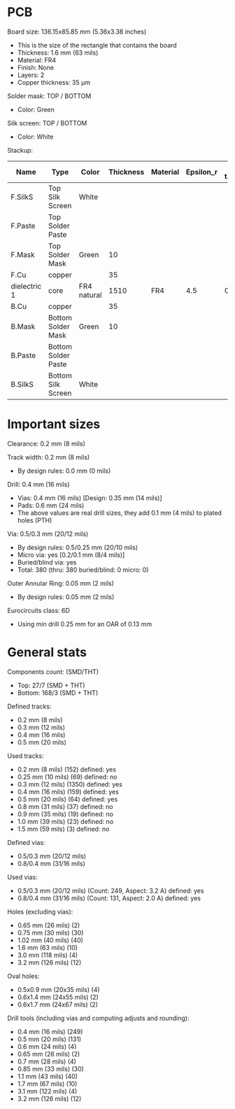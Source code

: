 # PCB

Board size: 136.15x85.85 mm (5.36x3.38 inches)

- This is the size of the rectangle that contains the board
- Thickness: 1.6 mm (63 mils)
- Material: FR4
- Finish: None
- Layers: 2
- Copper thickness: 35 µm

Solder mask: TOP / BOTTOM

- Color: Green

Silk screen: TOP / BOTTOM

- Color: White


Stackup:

| Name                 | Type                 | Color            | Thickness | Material        | Epsilon_r | Loss tangent |
|----------------------|----------------------|------------------|-----------|-----------------|-----------|--------------|
| F.SilkS              | Top Silk Screen      | White            |           |                 |           |              |
| F.Paste              | Top Solder Paste     |                  |           |                 |           |              |
| F.Mask               | Top Solder Mask      | Green            |        10 |                 |           |              |
| F.Cu                 | copper               |                  |        35 |                 |           |              |
| dielectric 1         | core                 | FR4 natural      |      1510 | FR4             |       4.5 |        0.020 |
| B.Cu                 | copper               |                  |        35 |                 |           |              |
| B.Mask               | Bottom Solder Mask   | Green            |        10 |                 |           |              |
| B.Paste              | Bottom Solder Paste  |                  |           |                 |           |              |
| B.SilkS              | Bottom Silk Screen   | White            |           |                 |           |              |

# Important sizes

Clearance: 0.2 mm (8 mils)

Track width: 0.2 mm (8 mils)

- By design rules: 0.0 mm (0 mils)

Drill: 0.4 mm (16 mils)

- Vias: 0.4 mm (16 mils) [Design: 0.35 mm (14 mils)]
- Pads: 0.6 mm (24 mils)
- The above values are real drill sizes, they add 0.1 mm (4 mils) to plated holes (PTH)

Via: 0.5/0.3 mm (20/12 mils)

- By design rules: 0.5/0.25 mm (20/10 mils)
- Micro via: yes [0.2/0.1 mm (8/4 mils)]
- Buried/blind via: yes
- Total: 380 (thru: 380 buried/blind: 0 micro: 0)

Outer Annular Ring: 0.05 mm (2 mils)

- By design rules: 0.05 mm (2 mils)

Eurocircuits class: 6D
- Using min drill 0.25 mm for an OAR of 0.13 mm


# General stats

Components count: (SMD/THT)

- Top: 27/7 (SMD + THT)
- Bottom: 168/3 (SMD + THT)

Defined tracks:

- 0.2 mm (8 mils)
- 0.3 mm (12 mils)
- 0.4 mm (16 mils)
- 0.5 mm (20 mils)

Used tracks:

- 0.2 mm (8 mils) (152) defined: yes
- 0.25 mm (10 mils) (69) defined: no
- 0.3 mm (12 mils) (1350) defined: yes
- 0.4 mm (16 mils) (159) defined: yes
- 0.5 mm (20 mils) (64) defined: yes
- 0.8 mm (31 mils) (37) defined: no
- 0.9 mm (35 mils) (19) defined: no
- 1.0 mm (39 mils) (23) defined: no
- 1.5 mm (59 mils) (3) defined: no

Defined vias:

- 0.5/0.3 mm (20/12 mils)
- 0.8/0.4 mm (31/16 mils)

Used vias:

- 0.5/0.3 mm (20/12 mils) (Count: 249, Aspect: 3.2 A) defined: yes
- 0.8/0.4 mm (31/16 mils) (Count: 131, Aspect: 2.0 A) defined: yes

Holes (excluding vias):

- 0.65 mm (26 mils) (2)
- 0.75 mm (30 mils) (30)
- 1.02 mm (40 mils) (40)
- 1.6 mm (63 mils) (10)
- 3.0 mm (118 mils) (4)
- 3.2 mm (126 mils) (12)

Oval holes:

- 0.5x0.9 mm (20x35 mils) (4)
- 0.6x1.4 mm (24x55 mils) (2)
- 0.6x1.7 mm (24x67 mils) (2)

Drill tools (including vias and computing adjusts and rounding):

- 0.4 mm (16 mils) (249)
- 0.5 mm (20 mils) (131)
- 0.6 mm (24 mils) (4)
- 0.65 mm (26 mils) (2)
- 0.7 mm (28 mils) (4)
- 0.85 mm (33 mils) (30)
- 1.1 mm (43 mils) (40)
- 1.7 mm (67 mils) (10)
- 3.1 mm (122 mils) (4)
- 3.2 mm (126 mils) (12)




